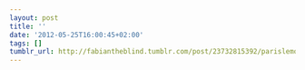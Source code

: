 ```yaml
---
layout: post
title: ''
date: '2012-05-25T16:00:45+02:00'
tags: []
tumblr_url: http://fabiantheblind.tumblr.com/post/23732815392/parislemon-fastcompany-scientists-at-mit
---
```

